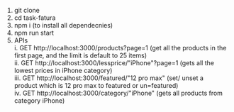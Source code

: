 1. git clone
2. cd task-fatura
3. npm i (to install all dependecnies)
4. npm run start
5. APIs  
  i. GET http://localhost:3000/products?page=1  (get all the products in the first page, and the limit is default to 25 items)  
  ii. GET http://localhost:3000/lessprice/"iPhone"?page=1 (gets all the lowest prices in iPhone category)  
  iii. GET http://localhost:3000/featured/"12 pro max"  (set/ unset a product which is 12 pro max to featured or un=featured)  
  iv. GET http://localhost:3000/category/"iPhone" (gets all products from category iPhone)
        
